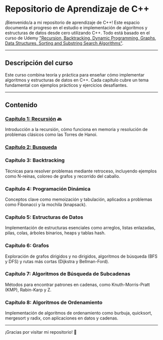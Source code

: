 # Repositorio de Aprendizaje de C++

¡Bienvenido/a a mi repositorio de aprendizaje de C++! Este espacio documenta el progreso en el estudio e implementación de algoritmos y estructuras de datos desde cero utilizando C++. Todo está basado en el curso de Udemy ["Recursion, Backtracking, Dynamic Programming, Graphs, Data Structures, Sorting and Substring Search Algorithms"](https://www.udemy.com/course/algorithms-bootcamp-in-c/).

---

## Descripción del curso

Este curso combina teoría y práctica para enseñar cómo implementar algoritmos y estructuras de datos en C++. Cada capítulo cubre un tema fundamental con ejemplos prácticos y ejercicios desafiantes.

---

## Contenido

### [Capítulo 1: Recursión](/01-recursion/) 🔙

Introducción a la recursión, cómo funciona en memoria y resolución de problemas clásicos como las Torres de Hanoi.

### [Capítulo 2: Busqueda](/02-busqueda/)

### Capítulo 3: Backtracking

Técnicas para resolver problemas mediante retroceso, incluyendo ejemplos como N-reinas, coloreo de grafos y recorrido del caballo.

### Capítulo 4: Programación Dinámica

Conceptos clave como memoización y tabulación, aplicados a problemas como Fibonacci y la mochila (knapsack).

### Capítulo 5: Estructuras de Datos

Implementación de estructuras esenciales como arreglos, listas enlazadas, pilas, colas, árboles binarios, heaps y tablas hash.

### Capítulo 6: Grafos

Exploración de grafos dirigidos y no dirigidos, algoritmos de búsqueda (BFS y DFS) y rutas más cortas (Dijkstra y Bellman-Ford).

### Capítulo 7: Algoritmos de Búsqueda de Subcadenas

Métodos para encontrar patrones en cadenas, como Knuth-Morris-Pratt (KMP), Rabin-Karp y Z.

### Capítulo 8: Algoritmos de Ordenamiento

Implementación de algoritmos de ordenamiento como burbuja, quicksort, mergesort y radix, con aplicaciones en datos y cadenas.

---

¡Gracias por visitar mi repositorio! 🐸
